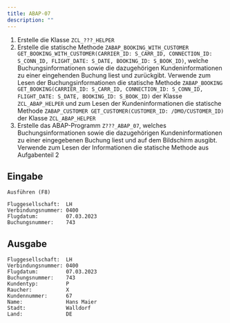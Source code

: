 ```yaml
---
title: ABAP-07
description: ""
---
```


1. Erstelle die Klasse `ZCL_???_HELPER`
2. Erstelle die statische Methode `ZABAP_BOOKING_WITH_CUSTOMER GET_BOOKING_WITH_CUSTOMER(CARRIER_ID: S_CARR_ID, CONNECTION_ID: S_CONN_ID, FLIGHT_DATE: S_DATE, BOOKING_ID: S_BOOK_ID)`, welche Buchungsinformationen sowie die dazugehörigen Kundeninformationen zu einer eingehenden Buchung liest und zurückgibt. Verwende zum Lesen der Buchungsinformationen die statische Methode `ZABAP_BOOKING GET_BOOKING(CARRIER_ID: S_CARR_ID, CONNECTION_ID: S_CONN_ID, FLIGHT_DATE: S_DATE, BOOKING_ID: S_BOOK_ID)` der Klasse `ZCL_ABAP_HELPER` und zum Lesen der Kundeninformationen die statische Methode `ZABAP_CUSTOMER GET_CUSTOMER(CUSTOMER_ID: /DMO/CUSTOMER_ID)` der Klasse `ZCL_ABAP_HELPER`
3. Erstelle das ABAP-Programm `Z???_ABAP_07`, welches Buchungsinformationen sowie die dazugehörigen Kundeninformationen zu einer eingegebenen Buchung liest und auf dem Bildschirm ausgibt. Verwende zum Lesen der Informationen die statische Methode aus Aufgabenteil 2

## Eingabe

```
Ausführen (F8)

Fluggesellschaft:  LH
Verbindungsnummer: 0400
Flugdatum:         07.03.2023
Buchungsnummer:    743
```

## Ausgabe

```
Fluggesellschaft:  LH
Verbindungsnummer: 0400
Flugdatum:         07.03.2023
Buchungsnummer:    743
Kundentyp:         P
Raucher:           X
Kundennummer:      67
Name:              Hans Maier
Stadt:             Walldorf
Land:              DE
```
